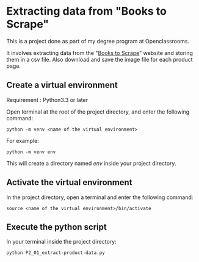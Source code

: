 # Extracting data from "Books to Scrape"

This is a project done as part of my degree program at Openclassrooms.

It involves extracting data from the "[Books to Scrape](http://books.toscrape.com/)" website and storing them in a csv file. Also download and save the image file for each product page.

## Create a virtual environment

Requirement : Python3.3 or later

Open terminal at the root of the project directory, and enter the following command:

    python -m venv <name of the virtual environment>

For example:

    python -m venv env

This will create a directory named *env* inside your project directory.

## Activate the virtual environment

In the project directory, open a terminal and enter the following command:

    source <name of the virtual environment>/bin/activate

## Execute the python script

In your terminal inside the project directory:

    python P2_01_extract-product-data.py

